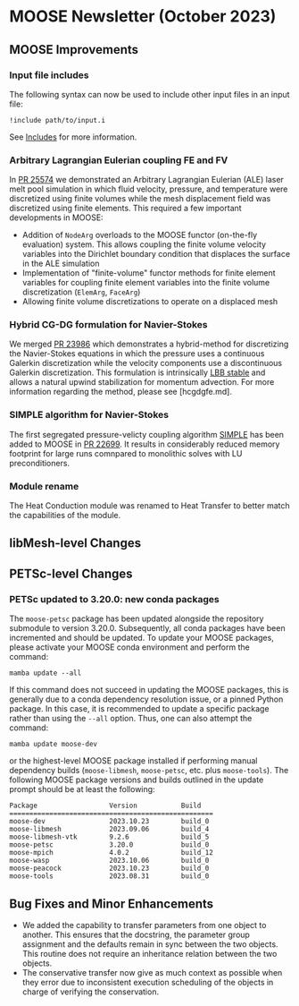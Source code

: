 # MOOSE Newsletter (October 2023)

## MOOSE Improvements

### Input file includes

The following syntax can now be used to include other input files in an input file:

```
!include path/to/input.i
```

See [Includes](input_syntax.md) for more information.

### Arbitrary Lagrangian Eulerian coupling FE and FV

In [PR 25574](https://github.com/idaholab/moose/pull/25574) we demonstrated an
Arbitrary Lagrangian Eulerian (ALE) laser melt pool simulation in which fluid velocity,
pressure, and temperature were discretized using finite volumes while
the mesh displacement field was discretized using finite elements. This required
a few important developments in MOOSE:

- Addition of `NodeArg` overloads to the MOOSE functor (on-the-fly evaluation)
  system. This allows coupling the finite volume velocity variables into the Dirichlet
  boundary condition that displaces the surface in the ALE simulation
- Implementation of "finite-volume" functor methods for finite element variables
  for coupling finite element variables into the finite volume discretization
  (`ElemArg`, `FaceArg`)
- Allowing finite volume discretizations to operate on a displaced mesh

### Hybrid CG-DG formulation for Navier-Stokes

We merged [PR 23986](https://github.com/idaholab/moose/pull/23986) which
demonstrates a hybrid-method for discretizing the Navier-Stokes equations in
which the pressure uses a continuous Galerkin discretization while the velocity
components use a discontinuous Galerkin discretization. This formulation is
intrinsically
[LBB stable](https://en.wikipedia.org/wiki/Ladyzhenskaya%E2%80%93Babu%C5%A1ka%E2%80%93Brezzi_condition)
and allows a natural upwind stabilization for momentum advection. For more
information regarding the method, please see [hcgdgfe.md].

### SIMPLE algorithm for Navier-Stokes

The first segregated pressure-velicty coupling algorithm [SIMPLE](https://en.wikipedia.org/wiki/SIMPLE_algorithm) 
has been added to MOOSE in [PR 22699](https://github.com/idaholab/moose/pull/22699). 
It results in considerably reduced memory footprint for large runs comnpared to monolithic solves with LU preconditioners.

### Module rename

The Heat Conduction module was renamed to Heat Transfer to better match the capabilities of the module.

## libMesh-level Changes

## PETSc-level Changes

### PETSc updated to 3.20.0: new conda packages

The `moose-petsc` package has been updated alongside the repository submodule to version 3.20.0.
Subsequently, all conda packages have been incremented and should be updated. To update your MOOSE
packages, please activate your MOOSE conda environment and perform the command:

```
mamba update --all
```

If this command does not succeed in updating the MOOSE packages, this is generally due to a conda
dependency resolution issue, or a pinned Python package. In this case, it is recommended to update
a specific package rather than using the `--all` option. Thus, one can also attempt the command:

```
mamba update moose-dev
```

or the highest-level MOOSE package installed if performing manual dependency builds (`moose-libmesh`,
`moose-petsc`, etc. plus `moose-tools`). The following MOOSE package versions and builds outlined in
the update prompt should be at least the following:

```
Package                  Version           Build
===================================================
moose-dev                2023.10.23        build_0
moose-libmesh            2023.09.06        build_4
moose-libmesh-vtk        9.2.6             build_5
moose-petsc              3.20.0            build_0
moose-mpich              4.0.2             build_12
moose-wasp               2023.10.06        build_0
moose-peacock            2023.10.23        build_0
moose-tools              2023.08.31        build_0
```

## Bug Fixes and Minor Enhancements

- We added the capability to transfer parameters from one object to another. This ensures that the docstring,
  the parameter group assignment and the defaults remain in sync between the two objects. This routine
  does not require an inheritance relation between the two objects.
- The conservative transfer now give as much context as possible when they error due to inconsistent
  execution scheduling of the objects in charge of verifying the conservation.
